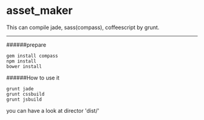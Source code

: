 asset_maker
============
This can compile jade, sass(compass), coffeescript by grunt.

------------------------------
######prepare

    gem install compass
    npm install
    bower install

######How to use it

    grunt jade
    grunt cssbuild
    grunt jsbuild

you can have a look at director 'dist/'
